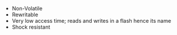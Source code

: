 - Non-Volatile
- Rewritable
- Very low access time; reads and writes in a flash hence its name
- Shock resistant